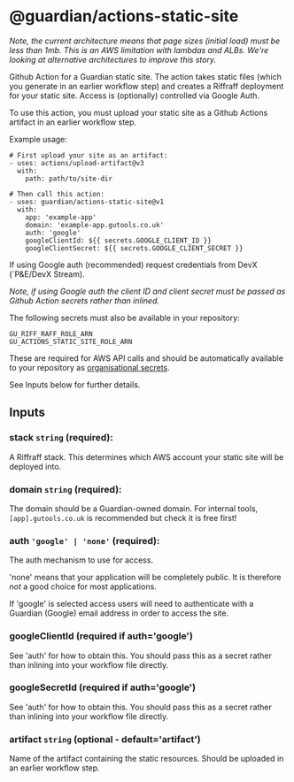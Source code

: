 # @guardian/actions-static-site

*Note, the current architecture means that page sizes (initial load) must be
less than 1mb. This is an AWS limitation with lambdas and ALBs. We're looking at
alternative architectures to improve this story.*

Github Action for a Guardian static site. The action takes static files (which
you generate in an earlier workflow step) and creates a Riffraff deployment for
your static site. Access is (optionally) controlled via Google Auth.

To use this action, you must upload your static site as a Github Actions
artifact in an earlier workflow step.

Example usage:

```
# First upload your site as an artifact:
- uses: actions/upload-artifact@v3
  with:
    path: path/to/site-dir

# Then call this action:
- uses: guardian/actions-static-site@v1
  with:
    app: 'example-app'
    domain: 'example-app.gutools.co.uk'
    auth: 'google'
    googleClientId: ${{ secrets.GOOGLE_CLIENT_ID }}
    googleClientSecret: ${{ secrets.GOOGLE_CLIENT_SECRET }}
```

If using Google auth (recommended) request credentials from DevX (`P&E/DevX
Stream).

*Note, if using Google auth the client ID and client secret must be passed as
Github Action secrets rather than inlined.*

The following secrets must also be available in your repository:

    GU_RIFF_RAFF_ROLE_ARN
    GU_ACTIONS_STATIC_SITE_ROLE_ARN

These are required for AWS API calls and should be automatically available to
your repository as [organisational
secrets](https://docs.github.com/en/actions/using-workflows/sharing-workflows-secrets-and-runners-with-your-organization#sharing-secrets-within-an-organization).

See Inputs below for further details.

## Inputs

### **stack** `string` (required):

A Riffraff stack. This determines which AWS account your static site will be
deployed into.

### **domain** `string` (required):

The domain should be a Guardian-owned domain. For internal tools,
`[app].gutools.co.uk` is recommended but check it is free first!

### **auth** `'google' | 'none'` (required):

The auth mechanism to use for access.

'none' means that your application will be completely public. It is therefore
*not* a good choice for most applications.

If 'google' is selected access users will need to authenticate with a Guardian
(Google) email address in order to access the site.

### **googleClientId** (required if auth='google')

See 'auth' for how to obtain this. You should pass this as a secret rather than
inlining into your workflow file directly.

### **googleSecretId** (required if auth='google')

See 'auth' for how to obtain this. You should pass this as a secret rather than
inlining into your workflow file directly.

### **artifact** `string` (optional - default='artifact')

Name of the artifact containing the static resources. Should be uploaded in
an earlier workflow step.
